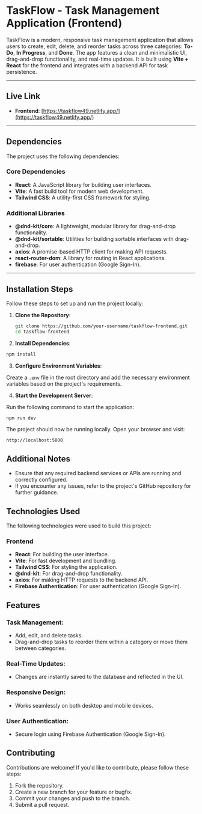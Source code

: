 # TaskFlow - Task Management Application (Frontend)

TaskFlow is a modern, responsive task management application that allows users to create, edit, delete, and reorder tasks across three categories: **To-Do**, **In Progress**, and **Done**. The app features a clean and minimalistic UI, drag-and-drop functionality, and real-time updates. It is built using **Vite + React** for the frontend and integrates with a backend API for task persistence.

---

## Live Link
- **Frontend**: [https://taskflow49.netlify.app/](https://taskflow49.netlify.app/)

---

## Dependencies
The project uses the following dependencies:

### Core Dependencies
- **React**: A JavaScript library for building user interfaces.
- **Vite**: A fast build tool for modern web development.
- **Tailwind CSS**: A utility-first CSS framework for styling.

### Additional Libraries
- **@dnd-kit/core**: A lightweight, modular library for drag-and-drop functionality.
- **@dnd-kit/sortable**: Utilities for building sortable interfaces with drag-and-drop.
- **axios**: A promise-based HTTP client for making API requests.
- **react-router-dom**: A library for routing in React applications.
- **firebase**: For user authentication (Google Sign-In).

---

## Installation Steps
Follow these steps to set up and run the project locally:

1. **Clone the Repository**:
   ```bash
   git clone https://github.com/your-username/taskflow-frontend.git
   cd taskflow-frontend

2. **Install Dependencies**:

```bash
npm install
```
3. **Configure Environment Variables**:

Create a `.env` file in the root directory and add the necessary environment variables based on the project's requirements.


4. **Start the Development Server**:

Run the following command to start the application:

```bash
npm run dev
```

The project should now be running locally. Open your browser and visit:

```
http://localhost:5000
```

## Additional Notes

- Ensure that any required backend services or APIs are running and correctly configured.
- If you encounter any issues, refer to the project's GitHub repository for further guidance.


## Technologies Used
The following technologies were used to build this project:

### Frontend
- **React**: For building the user interface.
- **Vite**: For fast development and bundling.
- **Tailwind CSS**: For styling the application.
- **@dnd-kit**: For drag-and-drop functionality.
- **axios**: For making HTTP requests to the backend API.
- **Firebase Authentication**: For user authentication (Google Sign-In).

## Features

### Task Management:
- Add, edit, and delete tasks.
- Drag-and-drop tasks to reorder them within a category or move them between categories.

### Real-Time Updates:
- Changes are instantly saved to the database and reflected in the UI.

### Responsive Design:
- Works seamlessly on both desktop and mobile devices.

### User Authentication:
- Secure login using Firebase Authentication (Google Sign-In).

## Contributing
Contributions are welcome! If you'd like to contribute, please follow these steps:

1. Fork the repository.
2. Create a new branch for your feature or bugfix.
3. Commit your changes and push to the branch.
4. Submit a pull request.



